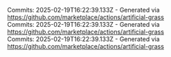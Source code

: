 Commits: 2025-02-19T16:22:39.133Z - Generated via https://github.com/marketplace/actions/artificial-grass
<br>
Commits: 2025-02-19T16:22:39.133Z - Generated via https://github.com/marketplace/actions/artificial-grass
<br>
Commits: 2025-02-19T16:22:39.133Z - Generated via https://github.com/marketplace/actions/artificial-grass
<br>
